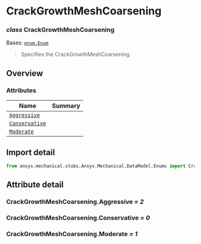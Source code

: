 <a id="crackgrowthmeshcoarsening"></a>

# CrackGrowthMeshCoarsening

<a id="CrackGrowthMeshCoarsening"></a>

### *class* CrackGrowthMeshCoarsening

Bases: [`enum.Enum`](https://docs.python.org/3/library/enum.html#enum.Enum)

> Specifies the CrackGrowthMeshCoarsening.

> <!-- !! processed by numpydoc !! -->

<a id="overview"></a>

## Overview

### Attributes

| Name | Summary |
|-----------------------------------------------------------|----|
| [`Aggressive`](#CrackGrowthMeshCoarsening.Aggressive)     |    |
| [`Conservative`](#CrackGrowthMeshCoarsening.Conservative) |    |
| [`Moderate`](#CrackGrowthMeshCoarsening.Moderate)         |    |

<a id="import-detail"></a>

## Import detail

```python
from ansys.mechanical.stubs.Ansys.Mechanical.DataModel.Enums import CrackGrowthMeshCoarsening
```

<a id="attribute-detail"></a>

## Attribute detail

<a id="CrackGrowthMeshCoarsening.Aggressive"></a>

### CrackGrowthMeshCoarsening.Aggressive *= 2*

<a id="CrackGrowthMeshCoarsening.Conservative"></a>

### CrackGrowthMeshCoarsening.Conservative *= 0*

<a id="CrackGrowthMeshCoarsening.Moderate"></a>

### CrackGrowthMeshCoarsening.Moderate *= 1*
